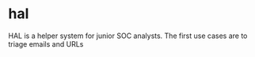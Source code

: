 # hal
HAL is a helper system for junior SOC analysts. The first use cases are to triage emails and URLs
